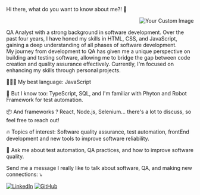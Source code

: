 Hi there, what do you want to know about me?! 👋   <p align="right">  ![Your Custom Image](https://raw.githubusercontent.com/MicaelliMedeiros/micaellimedeiros/master/image/computer-illustration.png) </p>                                                                                                                                                    
                                                          
QA Analyst with a strong background in
software development.  Over the past four years,
I have honed my skills in HTML, CSS, and
JavaScript, gaining a deep understanding of
all phases of software development.  
My journey from development to QA has given me 
a unique perspective on building and 
testing software, allowing me to bridge the gap between 
code creation and quality assurance effectively. 
Currently, I'm focused on enhancing my skills through personal projects. 


👨🏻‍💻 My best language: JavaScript

🧠 But I know too: TypeScript, SQL, and I'm familiar with Phyton and Robot Framework for test automation.

📦 And frameworks ? React, Node.js, Selenium... there's a lot to discuss, so feel free to reach out!

🔥 Topics of interest: Software quality assurance, test automation, frontEnd development and  new tools to improve software reliability.

💬 Ask me about test automation, QA practices, and how to improve software quality.


Send me a message I really like to talk about software, QA, and making new connections: ⤵️



[![LinkedIn](https://img.shields.io/badge/LinkedIn-0077B5?style=for-the-badge&logo=linkedin&logoColor=white)](https://www.linkedin.com/in/matheuscavalcantevb/)
[![GitHub](https://img.shields.io/badge/GitHub-181717?style=for-the-badge&logo=github&logoColor=white)](https://github.com/JMatheusCavalcante)
